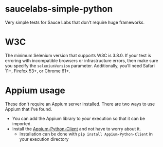 # saucelabs-simple-python
Very simple tests for Sauce Labs that don't require huge frameworks.

# W3C
The minimum Selenium version that supports W3C is 3.8.0. If your test is erroring with incompatible browsers or infrastructure errors, then make sure you specify the `seleniumVersion` parameter.
Additionally, you'll need Safari 11+, Firefox 53+, or Chrome 61+.

# Appium usage
These don't require an Appium server installed. There are two ways to use Appium that I've found.

* You can add the Appium library to your execution so that it can be imported.
* Install the [Appium-Python-Client](https://pypi.org/project/Appium-Python-Client/) and not have to worry about it.
  *  Installation can be done with `pip install Appium-Python-Client` in your execution directory